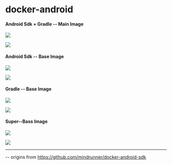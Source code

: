 # docker-android


#### Android Sdk + Gradle -- Main Image

[![](https://images.microbadger.com/badges/version/evovetech/android.svg)](https://microbadger.com/images/evovetech/android "Get your own version badge on microbadger.com")

[![](https://images.microbadger.com/badges/image/evovetech/android.svg)](https://microbadger.com/images/evovetech/android "Get your own image badge on microbadger.com")

#### Android Sdk -- Base Image

[![](https://images.microbadger.com/badges/version/evovetech/android-sdk.svg)](https://microbadger.com/images/evovetech/android:base.latest "Get your own version badge on microbadger.com")

[![](https://images.microbadger.com/badges/image/evovetech/android-sdk.svg)](https://microbadger.com/images/evovetech/android:base.latest "Get your own image badge on microbadger.com")

#### Gradle -- Base Image

[![](https://images.microbadger.com/badges/version/evovetech/android-gradle.svg)](https://microbadger.com/images/evovetech/android-gradle "Get your own version badge on microbadger.com")

[![](https://images.microbadger.com/badges/image/evovetech/android-gradle.svg)](https://microbadger.com/images/evovetech/android-gradle "Get your own image badge on microbadger.com")

#### Super--Bass Image

[![](https://images.microbadger.com/badges/version/evovetech/android-base.svg)](https://microbadger.com/images/evovetech/android-base "Get your own version badge on microbadger.com")

[![](https://images.microbadger.com/badges/image/evovetech/android-base.svg)](https://microbadger.com/images/evovetech/android-base "Get your own image badge on microbadger.com")

___
--
origins from https://github.com/mindrunner/docker-android-sdk
